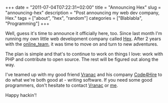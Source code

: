 +++
date = "2011-07-04T07:22:31+02:00"
title = "Announcing Hex"
slug = "announcing-hex"
description = "Post announcing my web dev company, Hex."
tags = ["about", "hex", "random"]
categories = ["Blablabla", "Programming"]
+++
<p>Well, guess it's time to announce it officially here, too. Since last month I'm running my own little web development company called <a href="http://hex.rs/">Hex</a>. After 2 years with the <a href="https://twitter.com/online_team">online_team</a>, it was time to move on and turn to new adventures.</p>
<p>The plan is simple and that's to continue to work on things I love: work with PHP and contribute to open source. The rest will be figured out along the way.</p>
<p>I've teamed up with my good friend <a href="https://twitter.com/vranac">Vranac</a> and his company <a href="http://code4hire.com/">Code4Hire</a> to do what we're both good at - writing software. If you need some good programmers, don't hesitate to contact <a href="http://www.linkedin.com/in/vranac">Vranac</a> or <a href="http://www.linkedin.com/in/robertbasic">me</a>.</p>
<p>Happy hackin'!</p>
